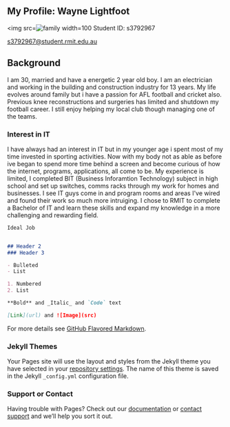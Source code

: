 ## My Profile: Wayne Lightfoot                

<img src=![family](https://user-images.githubusercontent.com/48243224/54408150-aa65d400-471b-11e9-853d-ed7de096003a.jpg) width=100
Student ID: s3792967                 

s3792967@student.rmit.edu.au

## Background
I am 30, married and have a energetic 2 year old boy. I am an electrician and working in the building and construction industry
for 13 years. My life evolves around family but i have a passion for AFL football and cricket also. Previous knee reconstructions and surgeries has limited and shutdown my football career. I still enjoy helping my local club though managing one of the teams.


### Interest in IT

I have always had an interest in IT but in my younger age i spent most of my time invested in sporting activities. Now with my 
body not as able as before ive began to spend more time behind a screen and become curious of how the internet, programs, applications,
all come to be. My experience is limited, I completed BIT (Business Inforamtion Technology) subject in high school and set up switches, comms racks through my work for homes and businesses. I see IT guys come in and program rooms and areas I've wired and found their work so much more intruiging. I chose to RMIT to complete a Bachelor of IT and learn these skills and expand my knowledge in a more challenging and rewarding field.

```markdown
Ideal Job


## Header 2
### Header 3

- Bulleted
- List

1. Numbered
2. List

**Bold** and _Italic_ and `Code` text

[Link](url) and ![Image](src)
```

For more details see [GitHub Flavored Markdown](https://guides.github.com/features/mastering-markdown/).

### Jekyll Themes

Your Pages site will use the layout and styles from the Jekyll theme you have selected in your [repository settings](https://github.com/lightfoot610/Demo1/settings). The name of this theme is saved in the Jekyll `_config.yml` configuration file.

### Support or Contact

Having trouble with Pages? Check out our [documentation](https://help.github.com/categories/github-pages-basics/) or [contact support](https://github.com/contact) and we’ll help you sort it out.

